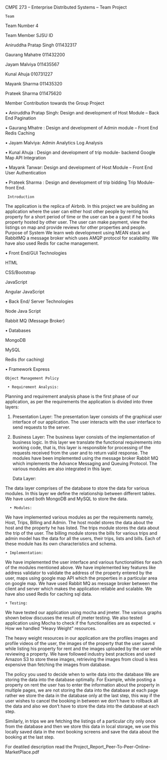 
CMPE 273 – Enterprise Distributed Systems – Team Project
    
    Team


  Team Number 4

  Team Member SJSU ID
  
  Aniruddha Pratap Singh 011432317
  
  Gaurang Mahatre 011432200
  
  Jayam Malviya 011435567
  
  Kunal Ahuja 010731227
  
  Mayank Sharma 011435320
  
  Prateek Sharma 011475620
  
Member Contribution towards the Group Project

• Aniruddha Pratap Singh:
Design and development of Host Module – Back End
Pagination

• Gaurang Mhatre :
Design and development of Admin module – Front End
Redis Caching

• Jayam Malviya:
Admin Analytics
Log Analysis

• Kunal Ahuja :
Design and development of trip module- backend
Google Map API Integration

• Mayank Tanwar:
Design and development of Host Module – Front End
User Authentication

• Prateek Sharma :
Design and development of trip bidding
Trip Module-front End.

     Introduction

The application is the replica of Airbnb. In this project we are building an application
where the user can either host other people by renting his property for a short period of
time or the user can be a guest if he books property hosted by other user. The user can
make payment, view the listings on map and provide reviews for other properties and
people.
Purpose of System
We learn web development using MEAN stack and RabbitMQ a message broker which
uses AMQP protocol for scalability. We have also used Redis for cache management.

• Front End/GUI Technologies

HTML

CSS/Bootstrap

JavaScript

Angular JavaScript
  
• Back End/ Server Technologies

  Node Java Script
  
  Rabbit MQ (Message Broker)


• Databases
 
 MongoDB
  
  MySQL
   
  Redis (for caching)
  
 
• Framework
 Express


    Object Management Policy
 
     • Requirement Analysis:
Planning and requirement analysis phase is the first phase of our application, as
per the requirements the application is divided into three layers:


1. Presentation Layer: The presentation layer consists of the graphical user
interface of our application. The user interacts with the user interface to send
requests to the server.


2. Business Layer: The business layer consists of the implementation of business
logic. In this layer we translate the functional requirements into working code,
that is, this layer is responsible for processing of the requests received from
the user and to return valid response. The modules have been implemented
using the message broker Rabbit MQ which implements the Advance
Messaging and Queuing Protocol. The various modules are also integrated in
this layer.


    Data Layer: 

The data layer comprises of the database to store the data for
various modules. In this layer we define the relationship between different
tables. We have used both MongoDB and MySQL to store the data.

      
      • Modules:
We have implemented various modules as per the requirements namely, Host,
Trips, Billing and Admin. The host model stores the data about the host and the
property he has listed. The trips module stores the data about the trip of the user.
The billing module stores the bills for various trips and admin model has the data
for all the users, their trips, lists and bills. Each of these module has its own
characteristics and schema.


    • Implementation:

We have implemented the user interface and various functionalities for each of
the modules mentioned above. We have implemented key features like address
validator to validate the address of the property entered by the user, maps using
google map API which the properties in a particular area on google map. We have
used Rabbit MQ as message broker between the client and server which makes
the application reliable and scalable. We have also used Redis for caching sql data.


    • Testing:

We have tested our application using mocha and jmeter. The various graphs
shown below discusses the result of jmeter testing. We also tested application
using Mocha to check if the functionalities are as expected.
v How we handled “Heavy Weight” resources.


The heavy weight resources in our application are the profiles images and profile videos
of the user, the images of the property that the user saved while listing his property for
rent and the images uploaded by the user while reviewing a property. We have followed
industry best practices and used Amazon S3 to store these images, retrieving the images
from cloud is less expensive than fetching the images from database.
 
 The policy you used to decide when to write data into the database
We are storing the data into the database optimally. For Example, while posting a
property on rent the user has to enter the information about the property in multiple
pages, we are not storing the data into the database at each page rather we store the
data in the database only at the last step, this way if the user wishes to cancel the booking
in between we don’t have to rollback all the data and also we don’t have to store the data
into the database at each step. 

Similarly, in trips we are fetching the listings of a particular
city only once from the database and then we store this data in local storage, we use this
locally saved data in the next booking screens and save the data about the booking at the
last step.

For deatiled description read the  Project_Report_Peer-To-Peer-Online-MarketPlace.pdf

